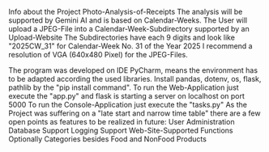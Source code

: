 Info about the Project
Photo-Analysis-of-Receipts
The analysis will be supported by Gemini AI and is based on Calendar-Weeks.
The User will upload a JPEG-File into a Calendar-Week-Subdirectory supported by an Upload-Website
The Subdirectories have each 9 digits and look like "2025CW_31" for Calendar-Week No. 31 of the Year 2025
I recommend a resolution of VGA (640x480 Pixel) for the JPEG-Files.

The program was developed on IDE PyCharm, means the environment has to be adapted according the used libraries.
Install pandas, dotenv, os, flask, pathlib by the "pip install command".
To run the Web-Application just execute the "app.py" and flask is starting a server on localhost on port 5000
To run the Console-Application just execute the "tasks.py"
As the Project was suffering on a "late start and narrow time table"
there are a few open points as features to be realized in future:
User Administration
Database Support
Logging Support
Web-Site-Supported Functions
Optionally Categories besides Food and NonFood Products

